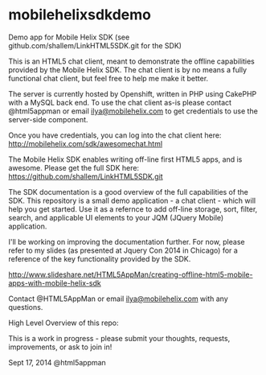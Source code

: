 mobilehelixsdkdemo
==================

Demo app for Mobile Helix SDK (see github.com/shallem/LinkHTML5SDK.git for the SDK)

This is an HTML5 chat client, meant to demonstrate the offline capabilities provided by the Mobile Helix SDK. The chat client is by no means a fully functional chat client, but feel free to help me make it better.

The server is currently hosted by Openshift, written in PHP using CakePHP with a MySQL back end. To use the chat client as-is please contact @html5appman or email ilya@mobilehelix.com to get credentials to use the server-side component.

Once you have credentials, you can log into the chat client here:
http://mobilehelix.com/sdk/awesomechat.html

The Mobile Helix SDK enables writing off-line first HTML5 apps, and is awesome. Please get the full SDK here: https://github.com/shallem/LinkHTML5SDK.git

The SDK documentation is a good overview of the full capabilities of the SDK. This repository is a small demo application - a chat client - which will help you get started. Use it as a refernce to add off-line storage, sort, filter, search, and applicable UI elements to your JQM (JQuery Mobile) application.

I'll be working on improving the documentation further. For now, please refer to my slides (as presented at Jquery Con 2014 in Chicago) for a reference of the key functionality provided by the SDK.

http://www.slideshare.net/HTML5AppMan/creating-offline-html5-mobile-apps-with-mobile-helix-sdk

Contact @HTML5AppMan or email ilya@mobilehelix.com with any questions.

High Level Overview of this repo:


This is a work in progress - please submit your thoughts, requests, improvements, or ask to join in!

Sept 17, 2014
@html5appman
